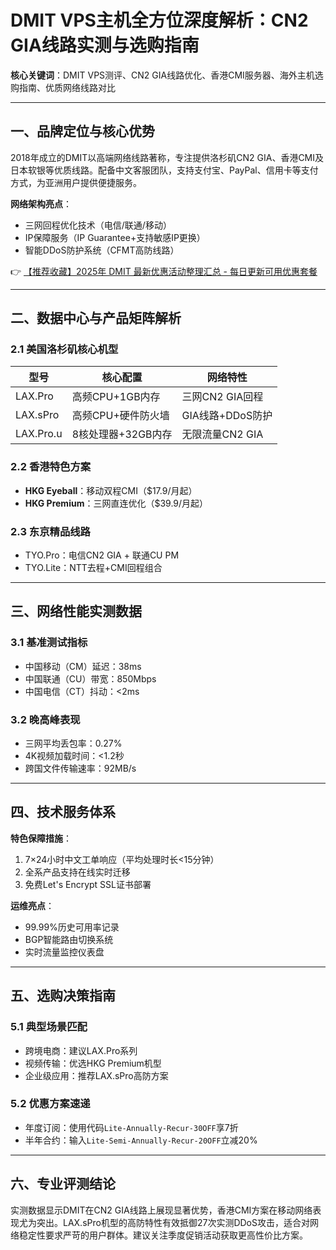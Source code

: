 # DMIT VPS主机全方位深度解析：CN2 GIA线路实测与选购指南

**核心关键词**：DMIT VPS测评、CN2 GIA线路优化、香港CMI服务器、海外主机选购指南、优质网络线路对比

---

## 一、品牌定位与核心优势
2018年成立的DMIT以高端网络线路著称，专注提供洛杉矶CN2 GIA、香港CMI及日本软银等优质线路。配备中文客服团队，支持支付宝、PayPal、信用卡等支付方式，为亚洲用户提供便捷服务。

**网络架构亮点**：
- 三网回程优化技术（电信/联通/移动）
- IP保障服务（IP Guarantee+支持敏感IP更换）
- 智能DDoS防护系统（CFMT高防线路）

👉 [【推荐收藏】2025年 DMIT 最新优惠活动整理汇总 - 每日更新可用优惠套餐](https://bit.ly/dmit_coupon)

---

## 二、数据中心与产品矩阵解析

### 2.1 美国洛杉矶核心机型
| 型号                | 核心配置                          | 网络特性                  |
|---------------------|---------------------------------|-------------------------|
| LAX.Pro           | 高频CPU+1GB内存               | 三网CN2 GIA回程         |
| LAX.sPro         | 高频CPU+硬件防火墙           | GIA线路+DDoS防护        |
| LAX.Pro.u       | 8核处理器+32GB内存       | 无限流量CN2 GIA         |

### 2.2 香港特色方案
- **HKG Eyeball**：移动双程CMI（$17.9/月起）
- **HKG Premium**：三网直连优化（$39.9/月起）

### 2.3 东京精品线路
- TYO.Pro：电信CN2 GIA + 联通CU PM
- TYO.Lite：NTT去程+CMI回程组合

---

## 三、网络性能实测数据

### 3.1 基准测试指标
- 中国移动（CM）延迟：38ms
- 中国联通（CU）带宽：850Mbps
- 中国电信（CT）抖动：<2ms

### 3.2 晚高峰表现
- 三网平均丢包率：0.27%
- 4K视频加载时间：<1.2秒
- 跨国文件传输速率：92MB/s

---

## 四、技术服务体系
**特色保障措施**：
1. 7×24小时中文工单响应（平均处理时长<15分钟）
2. 全系产品支持在线实时迁移
3. 免费Let's Encrypt SSL证书部署

**运维亮点**：
- 99.99%历史可用率记录
- BGP智能路由切换系统
- 实时流量监控仪表盘

---

## 五、选购决策指南

### 5.1 典型场景匹配
- 跨境电商：建议LAX.Pro系列
- 视频传输：优选HKG Premium机型
- 企业级应用：推荐LAX.sPro高防方案

### 5.2 优惠方案速递
- 年度订阅：使用代码`Lite-Annually-Recur-30OFF`享7折
- 半年合约：输入`Lite-Semi-Annually-Recur-20OFF`立减20%

---

## 六、专业评测结论
实测数据显示DMIT在CN2 GIA线路上展现显著优势，香港CMI方案在移动网络表现尤为突出。LAX.sPro机型的高防特性有效抵御27次实测DDoS攻击，适合对网络稳定性要求严苛的用户群体。建议关注季度促销活动获取更高性价比方案。
